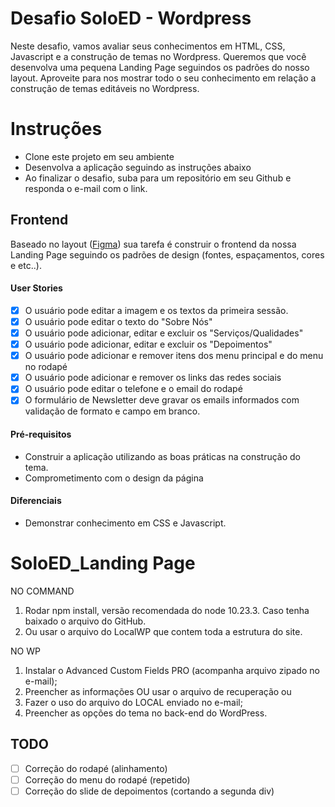# Desafio SoloED - Wordpress

Neste desafio, vamos avaliar seus conhecimentos em HTML, CSS, Javascript e a construção de temas no Wordpress. Queremos que você desenvolva uma pequena Landing Page seguindos os padrões do nosso layout. Aproveite para nos mostrar todo o seu conhecimento em relação a construção de temas editáveis no Wordpress.

# Instruções

- Clone este projeto em seu ambiente
- Desenvolva a aplicação seguindo as instruções abaixo
- Ao finalizar o desafio, suba para um repositório em seu Github e responda o e-mail com o link.

## Frontend

Baseado no layout ([Figma](https://www.figma.com/file/U6mV5uN8OtSMaVZcWcQc9g/Teste_soloed?node-id=0%3A1)) sua tarefa é construir o frontend da nossa Landing Page seguindo os padrões de design (fontes, espaçamentos, cores e etc..).

#### User Stories

- [x] O usuário pode editar a imagem e os textos da primeira sessão.
- [x] O usuário pode editar o texto do "Sobre Nós"
- [x] O usuário pode adicionar, editar e excluir os "Serviços/Qualidades"
- [x] O usuário pode adicionar, editar e excluir os "Depoimentos"
- [x] O usuário pode adicionar e remover itens dos menu principal e do menu no rodapé
- [x] O usuário pode adicionar e remover os links das redes sociais
- [x] O usuário pode editar o telefone e o email do rodapé
- [x] O formulário de Newsletter deve gravar os emails informados com validação de formato e campo em branco.

#### Pré-requisitos

- Construir a aplicação utilizando as boas práticas na construção do tema.
- Comprometimento com o design da página

#### Diferenciais

- Demonstrar conhecimento em CSS e Javascript.

# SoloED_Landing Page

NO COMMAND
1. Rodar npm install, versão recomendada do node 10.23.3. Caso tenha baixado o arquivo do GitHub.
2. Ou usar o arquivo do LocalWP que contem toda a estrutura do site.

NO WP
1. Instalar o Advanced Custom Fields PRO (acompanha arquivo zipado no e-mail);
2. Preencher as informações OU usar o arquivo de recuperação ou
3. Fazer o uso do arquivo do LOCAL enviado no e-mail;
4. Preencher as opções do tema no back-end do WordPress.

## TODO

- [ ] Correção do rodapé (alinhamento)
- [ ] Correção do menu do rodapé (repetido)
- [ ] Correção do slide de depoimentos (cortando a segunda div)
